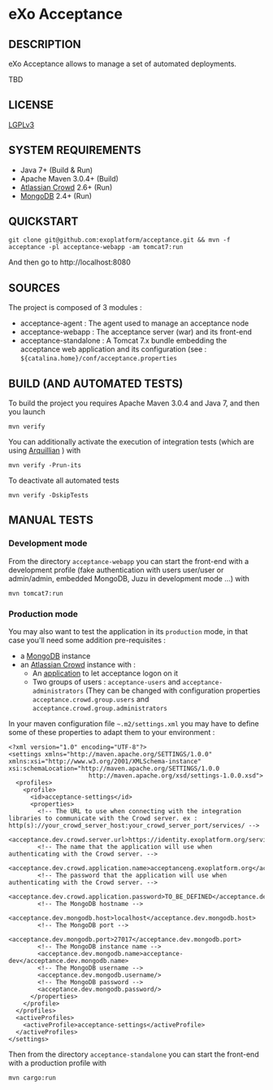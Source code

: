 eXo Acceptance
==============

## DESCRIPTION

eXo Acceptance allows to manage a set of automated deployments.

TBD

## LICENSE

[LGPLv3](http://www.gnu.org/licenses/lgpl.html)

## SYSTEM REQUIREMENTS

- Java 7+ (Build & Run)
- Apache Maven 3.0.4+ (Build)
- [Atlassian Crowd](https://www.atlassian.com/software/crowd/) 2.6+ (Run)
- [MongoDB](http://www.mongodb.org/) 2.4+ (Run)

## QUICKSTART

    git clone git@github.com:exoplatform/acceptance.git && mvn -f acceptance -pl acceptance-webapp -am tomcat7:run

And then go to http://localhost:8080

## SOURCES

The project is composed of 3 modules :

- acceptance-agent : The agent used to manage an acceptance node
- acceptance-webapp : The acceptance server (war) and its front-end
- acceptance-standalone : A Tomcat 7.x bundle embedding the acceptance web application and its configuration (see : ```${catalina.home}/conf/acceptance.properties```

## BUILD (AND AUTOMATED TESTS)

To build the project you requires Apache Maven 3.0.4 and Java 7, and then you launch

    mvn verify

You can additionally activate the execution of integration tests (which are using [Arquillian](http://arquillian.org/) ) with

    mvn verify -Prun-its

To deactivate all automated tests

    mvn verify -DskipTests

## MANUAL TESTS

### Development mode

From the directory ```acceptance-webapp``` you can start the front-end with a development profile (fake authentication with users user/user or admin/admin, embedded MongoDB, Juzu in development mode ...) with

    mvn tomcat7:run

### Production mode

You may also want to test the application in its ```production``` mode, in that case you'll need some addition pre-requisites :

- a [MongoDB](http://www.mongodb.org/) instance
- an [Atlassian Crowd](https://www.atlassian.com/software/crowd/) instance with :
  - An [application](https://confluence.atlassian.com/display/CROWD/Adding+an+Application) to let acceptance logon on it
  - Two groups of users : ```acceptance-users``` and ```acceptance-administrators``` (They can be changed with configuration properties ```acceptance.crowd.group.users``` and ```acceptance.crowd.group.administrators```

In your maven configuration file ```~.m2/settings.xml``` you may have to define some of these properties to adapt them to your environment :

    <?xml version="1.0" encoding="UTF-8"?>
    <settings xmlns="http://maven.apache.org/SETTINGS/1.0.0" xmlns:xsi="http://www.w3.org/2001/XMLSchema-instance" xsi:schemaLocation="http://maven.apache.org/SETTINGS/1.0.0
                          http://maven.apache.org/xsd/settings-1.0.0.xsd">
      <profiles>
        <profile>
          <id>acceptance-settings</id>
          <properties>
            <!-- The URL to use when connecting with the integration libraries to communicate with the Crowd server. ex : http(s)://your_crowd_server_host:your_crowd_server_port/services/ -->
            <acceptance.dev.crowd.server.url>https://identity.exoplatform.org/services/</acceptance.dev.crowd.server.url>
            <!-- The name that the application will use when authenticating with the Crowd server. -->
            <acceptance.dev.crowd.application.name>acceptanceng.exoplatform.org</acceptance.dev.crowd.application.name>
            <!-- The password that the application will use when authenticating with the Crowd server. -->
            <acceptance.dev.crowd.application.password>TO_BE_DEFINED</acceptance.dev.crowd.application.password>
            <!-- The MongoDB hostname -->
            <acceptance.dev.mongodb.host>localhost</acceptance.dev.mongodb.host>
            <!-- The MongoDB port -->
            <acceptance.dev.mongodb.port>27017</acceptance.dev.mongodb.port>
            <!-- The MongoDB instance name -->
            <acceptance.dev.mongodb.name>acceptance-dev</acceptance.dev.mongodb.name>
            <!-- The MongoDB username -->
            <acceptance.dev.mongodb.username/>
            <!-- The MongoDB password -->
            <acceptance.dev.mongodb.password/>
          </properties>
        </profile>
      </profiles>
      <activeProfiles>
        <activeProfile>acceptance-settings</activeProfile>
      </activeProfiles>
    </settings>

Then from the directory ```acceptance-standalone``` you can start the front-end with a production profile with

    mvn cargo:run


